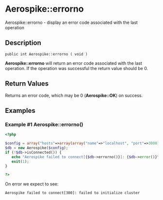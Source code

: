 
# Aerospike::errorno

Aerospike::errorno - display an error code associated with the last operation

## Description

```
public int Aerospike::errorno ( void )
```

**Aerospike::errorno** will return an error code associated with the last
operation. If the operation was successful the return value should be 0.

## Return Values

Returns an error code, which may be 0 (**Aerospike::OK**) on success.

## Examples

### Example #1 Aerospike::errorno()

```php
<?php

$config = array("hosts"=>array(array("name"=>"localhost", "port"=>3000));
$db = new Aerospike($config);
if (!$db->isConnected()) {
   echo "Aerospike failed to connect[{$db->errorno()}]: {$db->error()}\n";
   exit(1);
}

?>
```

On error we expect to see:

```
Aerospike failed to connect[300]: failed to initialize cluster
```

